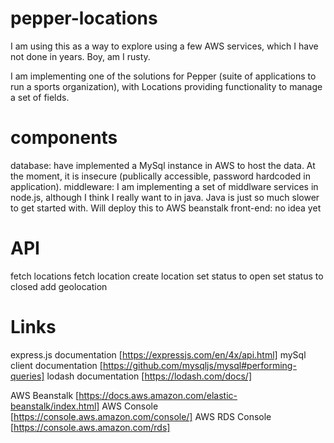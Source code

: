 # pepper-locations
I am using this as a way to explore using a few AWS services, which I have not done in years.  Boy, am I rusty.

I am implementing one of the solutions for Pepper (suite of applications to run a sports organization), with Locations providing functionality to manage a set of fields.

# components
database: have implemented a MySql instance in AWS to host the data.  At the moment, it is insecure (publically accessible, password hardcoded in application).
middleware: I am implementing a set of middlware services in node.js, although I think I really want to in java.  Java is just so much slower to get started with.  Will deploy this to AWS beanstalk
front-end: no idea yet

# API
fetch locations
fetch location
create location
set status to open
set status to closed
add geolocation

# Links
express.js documentation [https://expressjs.com/en/4x/api.html]
mySql client documentation [https://github.com/mysqljs/mysql#performing-queries]
lodash documentation [https://lodash.com/docs/]

AWS Beanstalk [https://docs.aws.amazon.com/elastic-beanstalk/index.html]
AWS Console [https://console.aws.amazon.com/console/]
AWS RDS Console [https://console.aws.amazon.com/rds]
